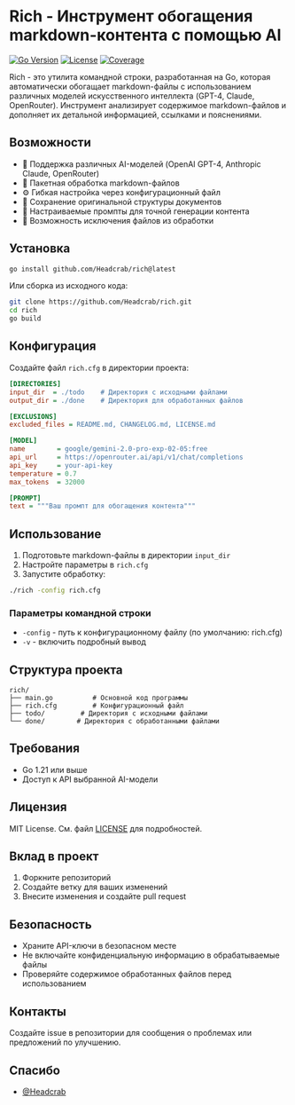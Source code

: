 # Rich - Инструмент обогащения markdown-контента с помощью AI

[![Go Version](https://img.shields.io/github/go-mod/go-version/Headcrab/rich)](https://go.dev)
[![License](https://img.shields.io/github/license/Headcrab/rich)](LICENSE)
[![Coverage](https://codecov.io/gh/Headcrab/rich/graph/badge.svg?token=WSRWMHXMTA)](https://codecov.io/gh/Headcrab/rich)

Rich - это утилита командной строки, разработанная на Go, которая автоматически обогащает markdown-файлы с использованием различных моделей искусственного интеллекта (GPT-4, Claude, OpenRouter). Инструмент анализирует содержимое markdown-файлов и дополняет их детальной информацией, ссылками и пояснениями.

## Возможности

- 🤖 Поддержка различных AI-моделей (OpenAI GPT-4, Anthropic Claude, OpenRouter)
- 📁 Пакетная обработка markdown-файлов
- ⚙️ Гибкая настройка через конфигурационный файл
- 🔄 Сохранение оригинальной структуры документов
- 🎯 Настраиваемые промпты для точной генерации контента
- 🚫 Возможность исключения файлов из обработки

## Установка

```bash
go install github.com/Headcrab/rich@latest
```

Или сборка из исходного кода:

```bash
git clone https://github.com/Headcrab/rich.git
cd rich
go build
```

## Конфигурация

Создайте файл `rich.cfg` в директории проекта:

```ini
[DIRECTORIES]
input_dir  = ./todo    # Директория с исходными файлами
output_dir = ./done    # Директория для обработанных файлов

[EXCLUSIONS]
excluded_files = README.md, CHANGELOG.md, LICENSE.md

[MODEL]
name        = google/gemini-2.0-pro-exp-02-05:free
api_url     = https://openrouter.ai/api/v1/chat/completions
api_key     = your-api-key
temperature = 0.7
max_tokens  = 32000

[PROMPT]
text = """Ваш промпт для обогащения контента"""
```

## Использование

1. Подготовьте markdown-файлы в директории `input_dir`
2. Настройте параметры в `rich.cfg`
3. Запустите обработку:

```bash
./rich -config rich.cfg
```

### Параметры командной строки

- `-config` - путь к конфигурационному файлу (по умолчанию: rich.cfg)
- `-v` - включить подробный вывод

## Структура проекта

```tree
rich/
├── main.go          # Основной код программы
├── rich.cfg         # Конфигурационный файл
├── todo/         # Директория с исходными файлами
└── done/        # Директория с обработанными файлами
```

## Требования

- Go 1.21 или выше
- Доступ к API выбранной AI-модели

## Лицензия

MIT License. См. файл [LICENSE](LICENSE) для подробностей.

## Вклад в проект

1. Форкните репозиторий
2. Создайте ветку для ваших изменений
3. Внесите изменения и создайте pull request

## Безопасность

- Храните API-ключи в безопасном месте
- Не включайте конфиденциальную информацию в обрабатываемые файлы
- Проверяйте содержимое обработанных файлов перед использованием

## Контакты

Создайте issue в репозитории для сообщения о проблемах или предложений по улучшению.

## Спасибо

- [@Headcrab](https://github.com/Headcrab)

